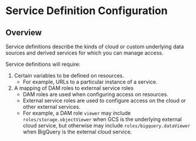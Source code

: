 # Service Definition Configuration

## Overview

Service definitions describe the kinds of cloud or custom underlying data
sources and derived services for which you can manage access.

Service definitions will require:

1. Certain variables to be defined on resources.
   *  For example, URLs to a particular instance of a service.
1. A mapping of DAM roles to external service roles
   *  DAM roles are used when configuring access on resources.
   *  External service roles are used to configure access on the cloud or other
      external services.
   *  For example, a DAM role `viewer` may include `roles/storage.objectViewer`
      when GCS is the underlying external cloud service, but otherwise may
      include `roles/bigquery.dataViewer` when BigQuery is the external cloud
      service.
